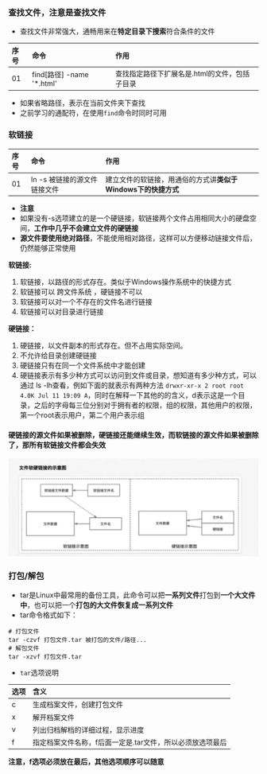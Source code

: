 ### 查找文件，注意是查找文件
- 查找文件非常强大，通畅用来在**特定目录下搜索**符合条件的文件  

|序号 | 命令 | 作用 |
|:--- | :--- | :--- |
| 01 | find[路径] -name '*.html' | 查找指定路径下扩展名是.html的文件，包括子目录 |

- 如果省略路径，表示在当前文件夹下查找
- 之前学习的通配符，在使用`find`命令时同时可用

### 软链接
|序号|命令|作用|
|:---|:---|:---|
|01|ln -s 被链接的源文件 链接文件|建立文件的软链接，用通俗的方式讲**类似于Windows下的快捷方式**|
- **注意**
- 如果没有-s选项建立的是一个硬链接，软链接两个文件占用相同大小的硬盘空间，**工作中几乎不会建立文件的硬链接**
- **源文件要使用绝对路径**，不能使用相对路径，这样可以方便移动链接文件后，仍然能够正常使用

**软链接:**

1. 软链接，以路径的形式存在。类似于Windows操作系统中的快捷方式
2. 软链接可以 跨文件系统 ，硬链接不可以
3. 软链接可以对一个不存在的文件名进行链接
4. 软链接可以对目录进行链接

**硬链接：**
1. 硬链接，以文件副本的形式存在。但不占用实际空间。
2. 不允许给目录创建硬链接
3. 硬链接只有在同一个文件系统中才能创建
4. 硬链接表示有多少种方式可以访问到文件或目录，想知道有多少种方式，可以通过 ls -lh查看，例如下面的就表示有两种方法
`drwxr-xr-x 2 root root 4.0K Jul 11 19:09 A`，同时在解释一下其他的的含义，d表示这是一个目录，之后的字母每三位分别对于拥有者的权限，组的权限，其他用户的权限，第一个root表示用户，第二个用户表示组

#### 硬链接的源文件如果被删除，硬链接还能继续生效，而软链接的源文件如果被删除了，那所有软链接文件都会失效
![image](https://github.com/jserm/Linux-/blob/master/ln.png)

###  打包/解包
- tar是Linux中最常用的备份工具，此命令可以把**一系列文件**打包到**一个大文件中**，也可以把一个**打包的大文件恢复成一系列文件**
- tar命令格式如下：
```
# 打包文件
tar -czvf 打包文件.tar 被打包的文件/路径...
# 解包文件
tar -xzvf 打包文件.tar
```
- `tar`选项说明

|选项|含义|
|:---|:---|
|c|生成档案文件，创建打包文件|
|x|解开档案文件|
|v|列出归档解档的详细过程，显示进度|
|f|指定档案文件名称，f后面一定是.tar文件，所以必须放选项最后|  

**注意，f选项必须放在最后，其他选项顺序可以随意**
